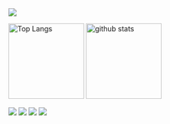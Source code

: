 <img src ="https://img.shields.io/badge/Python-3776AB?style=for-the-badge&logo=python&logoColor=white">

<p align="left"> 
  <img alt="Top Langs" height="150px" src="https://github-readme-stats.vercel.app/api/top-langs/?username={名前}&layout=compact&show_icons=true&theme=onedark" />
  <img alt="github stats" height="150px" src="https://github-readme-stats.vercel.app/api?username={名前}&theme=onedark&show_icons=ture" />
</p>
<img src ="https://github-profile-summary-cards.vercel.app/api/cards/profile-details?username=Yeahmano">
<img src ="https://github-readme-activity-graph.cyclic.app/graph?username=Yeahmano">
<img src ="https://github-readme-stats-git-masterrstaa-rickstaa.vercel.app/api?username=Yeahmano&theme=dark" >
<img src ="https://github-profile-trophy.vercel.app/?username=Yeahmano&theme=dark">
<!--
**Yeahmano/Yeahmano** is a ✨ _special_ ✨ repository because its `README.md` (this file) appears on your GitHub profile.

Here are some ideas to get you started:

- 🔭 I’m currently working on ...
- 🌱 I’m currently learning ...
- 👯 I’m looking to collaborate on ...
- 🤔 I’m looking for help with ...
- 💬 Ask me about ...
- 📫 How to reach me: ...
- 😄 Pronouns: ...
- ⚡ Fun fact: ...
-->
